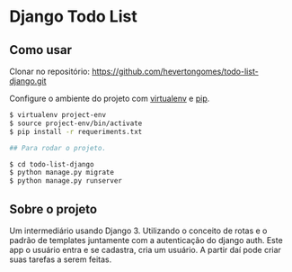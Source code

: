 # Django Todo List

## Como usar

Clonar no repositório: <https://github.com/hevertongomes/todo-list-django.git>

Configure o ambiente do projeto com [virtualenv](https://virtualenv.pypa.io) e [pip](https://pip.pypa.io).

```bash
$ virtualenv project-env
$ source project-env/bin/activate
$ pip install -r requeriments.txt

## Para rodar o projeto.

$ cd todo-list-django
$ python manage.py migrate
$ python manage.py runserver
```

## Sobre o projeto

Um intermediário usando Django 3. Utilizando o conceito de rotas e o padrão de templates juntamente com a autenticação do django auth. Este app o usuário entra e se cadastra, cria um usuário. A partir daí pode criar suas tarefas a serem feitas.
